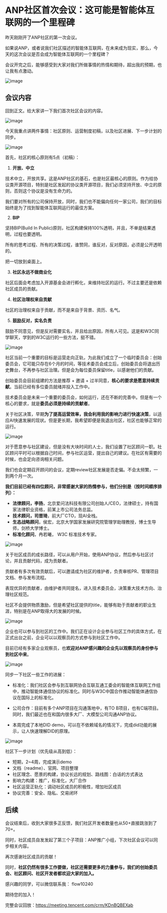 # ANP社区首次会议：这可能是智能体互联网的一个里程碑

昨天刚刚开了ANP社区的第一次会议。

如果说ANP，或者说我们社区描述的智能体互联网，在未来成为现实，那么，今天的这次会议是否会成为智能体互联网的一个里程碑？

会议开完之后，能够感受到大家对我们所做事情的热情和期待，超出我的预期，也让我有点激动。

![image](/blogs/images/anp-first-meet/00.png)

## 会议内容

回到正文。给大家讲一下我们首次社区会议的内容。

![image](/blogs/images/anp-first-meet/01.png)

今天我重点讲两件事情：社区原则、运营制度初稿，以及社区进展、下一步计划的同步。

![image](/blogs/images/anp-first-meet/02.png)

首先，社区的核心原则有5点（初稿）：

1. **开放、中立**

技术中立，开放共享。这是ANP社区的基石，也是社区最核心的原则。作为给协议类开源项目，特别是社区发起的协议类开源项目，我们必须坚持开放、中立的原则，否则这个协议是没有生命力的。

我们要对所有的公司保持开放，同时，我们也不能偏向任何一家公司，我们的目标始终是为了找到智能体互联网运行的最佳方案。

2. **BIP**

坚持BIP(Build In Public)原则，社区构建保持100%透明，并且，不单是结果透明，过程也要透明。

所有的思考过程、所有的决策过程，谁赞同，谁反对，反对原因，必须是公开透明的。

把一切放到桌面上。

3. **社区永远不做商业化**

社区后面会考虑加入开源基金会进行孵化，来维持社区的运行。不过主要还是依赖社区成员的贡献。

4. **社区治理权来自贡献**

社区的治理权来自于贡献，而不是来自于背景、资历、名气。

5. **鼓励反对，实名负责**

鼓励不同意见，但是反对需要实名，并且给出原因，所有人可见。这是和W3C同学聊天，学到的W3C运行的一些方法，挺不错。


![image](/blogs/images/anp-first-meet/03.png)

社区当前一个重要的目标是运营走向正轨，为此我们成立了一个临时委员会：创始委员会，它可能只存在6个月的时间，等技术委员会成立后，创始委员会将退出历史舞台，不再参与社区治理。但是会为每位委员保留title，以感谢他们的贡献。

创始委员会目前组建的方法是推荐 + 邀请 + 过半同意，**核心的要求是愿意持续贡献**。当前已经有多位委员就绪并投入工作中。

技术委员会是未来一个重要的委员会，如何运行，还在不断的完善中。但是有一个核心的要求，就是**委员必须是持续的贡献者**。

关于社区决策，早期**为了提高运营效率，我会利用我的影响力进行快速决策**，以适应AI快速发展的现状。但是更长期，我希望即便是我退出社区，社区也能够正常的运行。

![image](/blogs/images/anp-first-meet/04.png)

对于愿意参与社区建设，但是没有大块时间的人士，我们设置了社区顾问一职。社区顾问平时可以根据自己时间，参与社区运营，提出自己的建议。在社区有需要的时候，也会定向咨询相关问题。

我们也会定期召开顾问的会议，定期review社区发展是否走偏。不会太频繁，一到两个月一次。

**我们目前已经有四位顾问，非常感谢大家的热情参与，他们分别是（按时间顺序排列）：**

- **法律顾问，李扬**，北京爱问法科技有限公司创始人/CEO，法律硕士，持有国家法律职业资格，前某上市公司法务总监。
- **技术顾问，司晋琦**，前大厂CTO，现AI全栈。
- **生态战略顾问**，侯宏，北京大学国家发展研究院管理学助理教授，博士生导师，剑桥大学博士。
- **标准化顾问**，冉若曦， W3C 标准技术专家。

![image](/blogs/images/anp-first-meet/05.png)   

关于社区成员的成长路径，可以从用户开始，使用ANP协议，然后参与社区讨论，并且贡献代码，成为贡献者。

贡献者有多次有效贡献后，可以邀请成为社区的维护者，负责审核PR、管理项目文档、参与发布流程。

表现优异的贡献者，由维护者共同提名，进入技术委员会，决策重大技术方向、治理社区规范。

社区不会提供物质激励，但是希望社区提供的title，能够有助于贡献者的职业生涯，特别是在ANP取得大的发展的时候。

![image](/blogs/images/anp-first-meet/06.png)

企业也可以参与到社区的工作中。我们正在设计企业参与社区工作的具体方式，在正式出台之前，企业可以以观察员的方式参与到社区工作中。

目前已经有多家企业观察员，也**欢迎对ANP感兴趣的企业先以观察员的身份参与到社区中来**。

![image](/blogs/images/anp-first-meet/07.png)

同步一下社区一些工作的进展：

- 标准化：我们社区会参与到互联网协会互联互通工委会的智能体互联网工作组中，推动智能体通信协议的标准化。同时与W3C中国合作推动智能体通信协议在国际上的标准化。

- 公司合作：目前有多个ANP项目在沟通落地中，有TO B项目，也有C端项目。同时，我们最近也在和国内很多大厂、大模型公司沟通ANP协议。

- 本周完成了本地DID demo，可以在不依赖域名的情况下，完成did功能的展示，让人快速理解DID的原理。

![image](/blogs/images/anp-first-meet/08.png)

社区下一步计划（优先级从高到低）：
- 短期，2~4周，完成演示demo
- 文档（readme）、官网、项目整理
- 社区理念、愿景的构建，协议长远的规划、路线图：白话的方式表达 
- 影响力构建：推广，标准化，大厂合作
- 社区运营正轨化：调动社区成员的积极性，增加社区成员
- 协议完善：安全、隐私、交易闭环

## 后续

会议结束后，收到大家很多正反馈，我们社区开发者数量也从50+直接跳涨到了70+。

同时，社区成员自发发起了第三个子项目：ANP推广小组，下次社区会议可以同步相关内容。

再次感谢社区成员的贡献！

同时，**社区仍然有很多工作要做，社区还需要更多的力量参与，我们的创始委员会、社区顾问、社区开发者都欢迎大家的加入。**

感兴趣的同学，可以微信联系我： flow10240

期待您的加入！

完整会议回放：https://meeting.tencent.com/crm/KDnBQBEXab